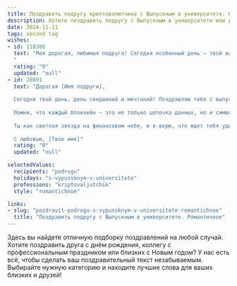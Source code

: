 ```yaml
---
title: Поздравить подругу криптовалютчика с Выпускным в университете. Романтичное
description: Хотите поздравить подругу с Выпускным в университете или другим праздником? Наш ИИ создаст незабываемое поздравление, а вы обязательно выделитесь среди других.  
date: 2024-11-11
tags: second tag
wishes:
- id: 118308
  text: "Моя дорогая, любимая подруга! Сегодня особенный день – твой выпускной!  Сердце переполняется гордостью и нежностью, наблюдая, как ты достигаешь своих высот, покоряя мир криптовалют своим умом, красотой и талантом. Пусть твой путь будет полон ярких побед, а удача всегда идёт рядом.  Пусть эта дата станет началом новой, прекрасной главы в твоей жизни, полной любви, счастья и невероятных свершений!  Я бесконечно люблю тебя и всегда буду рядом!
  "
  rating: "0"
  updated: "null"
- id: 28001
  text: "Дорогая [Имя подруги],
  
  Сегодня твой день, день свершений и мечтаний! Поздравляю тебя с выпускным, с этим важным этапом на пути к светлому будущему. Ты не просто криптовалютчик, ты – волшебница, способная управлять миром финансов и технологий, и грядущие успехи раскрывают перед тобой безграничные горизонты.
  
  Помни, что каждый блокчейн – это не только цепочка данных, но и символ твоей упорной работы, непоколебимой веры в себя и стремления к новым вершинам. Пусть каждый проект, за который ты возьмешься, приносит тебе радость и удовлетворение.
  
  Ты как светлая звезда на финансовом небе, и я верю, что ждет тебя удивительное будущее, полное ярких свершений и вдохновения. Желаю тебе любви, успеха и бесконечного потока позитива в каждом дне. Пусть каждый шаг ведет к новым высотам, а мечты становятся реальностью.
  
  С любовью, [Твое имя]"
  rating: "0"
  updated: "null"

selectedValues:
  recipients: "podrugu"
  holidays: "s-vypussknym-v-universitete"
  professions: "kriptovaljutchik"
  style: "romantichnoe"

links:
- slug: "pozdravit-podrugu-s-vypussknym-v-universitete-romantichnoe"
  title: "Поздравить подругу с Выпускным в университете. Романтичное"
---
```


Здесь вы найдете отличную подборку поздравлений на любой случай.
Хотите поздравить друга с днём рождения, коллегу с профессиональным праздником или близких с Новым годом? У нас есть всё, чтобы сделать ваш поздравительный текст незабываемым. Выбирайте нужную категорию и находите лучшие слова для ваших близких и друзей!
